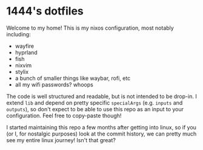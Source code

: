 # 1444's dotfiles

Welcome to my home! This is my nixos configuration, most notably including:

- wayfire
- hyprland
- fish
- nixvim
- stylix
- a bunch of smaller things like waybar, rofi, etc
- all my wifi passwords? whoops

The code is well structured and readable, but is not intended to be drop-in. I extend `lib` and depend
on pretty specific `specialArgs` (e.g. `inputs` and `outputs`), so don't expect to be able to use this repo
as an input to your configuration. Feel free to copy-paste though!

I started maintaining this repo a few months after getting into linux, so if you (or I, for nostalgic purposes) look at the commit history, we can pretty much see my entire linux journey! Isn't that great?
